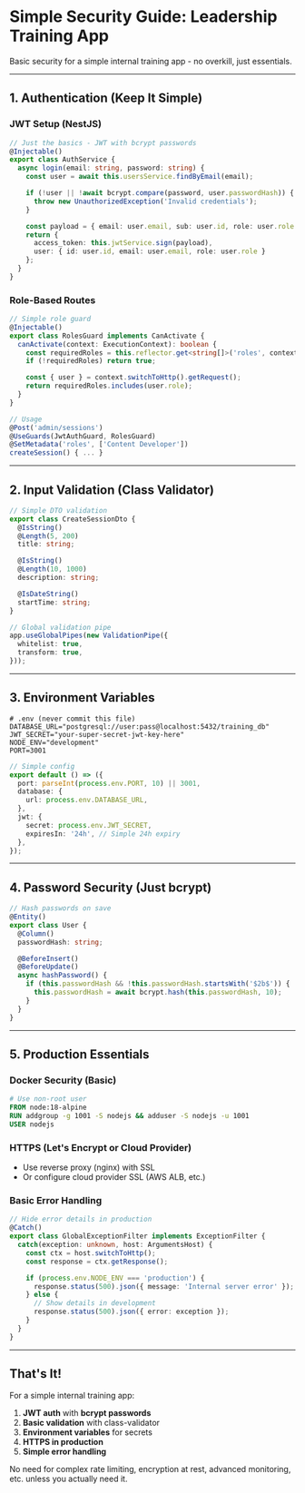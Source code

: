 # Simple Security Guide: Leadership Training App

Basic security for a simple internal training app - no overkill, just essentials.

---

## 1. Authentication (Keep It Simple)

### JWT Setup (NestJS)
```typescript
// Just the basics - JWT with bcrypt passwords
@Injectable()
export class AuthService {
  async login(email: string, password: string) {
    const user = await this.usersService.findByEmail(email);

    if (!user || !await bcrypt.compare(password, user.passwordHash)) {
      throw new UnauthorizedException('Invalid credentials');
    }

    const payload = { email: user.email, sub: user.id, role: user.role };
    return {
      access_token: this.jwtService.sign(payload),
      user: { id: user.id, email: user.email, role: user.role }
    };
  }
}
```

### Role-Based Routes
```typescript
// Simple role guard
@Injectable()
export class RolesGuard implements CanActivate {
  canActivate(context: ExecutionContext): boolean {
    const requiredRoles = this.reflector.get<string[]>('roles', context.getHandler());
    if (!requiredRoles) return true;

    const { user } = context.switchToHttp().getRequest();
    return requiredRoles.includes(user.role);
  }
}

// Usage
@Post('admin/sessions')
@UseGuards(JwtAuthGuard, RolesGuard)
@SetMetadata('roles', ['Content Developer'])
createSession() { ... }
```

---

## 2. Input Validation (Class Validator)

```typescript
// Simple DTO validation
export class CreateSessionDto {
  @IsString()
  @Length(5, 200)
  title: string;

  @IsString()
  @Length(10, 1000)
  description: string;

  @IsDateString()
  startTime: string;
}

// Global validation pipe
app.useGlobalPipes(new ValidationPipe({
  whitelist: true,
  transform: true,
}));
```

---

## 3. Environment Variables

```env
# .env (never commit this file)
DATABASE_URL="postgresql://user:pass@localhost:5432/training_db"
JWT_SECRET="your-super-secret-jwt-key-here"
NODE_ENV="development"
PORT=3001
```

```typescript
// Simple config
export default () => ({
  port: parseInt(process.env.PORT, 10) || 3001,
  database: {
    url: process.env.DATABASE_URL,
  },
  jwt: {
    secret: process.env.JWT_SECRET,
    expiresIn: '24h', // Simple 24h expiry
  },
});
```

---

## 4. Password Security (Just bcrypt)

```typescript
// Hash passwords on save
@Entity()
export class User {
  @Column()
  passwordHash: string;

  @BeforeInsert()
  @BeforeUpdate()
  async hashPassword() {
    if (this.passwordHash && !this.passwordHash.startsWith('$2b$')) {
      this.passwordHash = await bcrypt.hash(this.passwordHash, 10);
    }
  }
}
```

---

## 5. Production Essentials

### Docker Security (Basic)
```dockerfile
# Use non-root user
FROM node:18-alpine
RUN addgroup -g 1001 -S nodejs && adduser -S nodejs -u 1001
USER nodejs
```

### HTTPS (Let's Encrypt or Cloud Provider)
- Use reverse proxy (nginx) with SSL
- Or configure cloud provider SSL (AWS ALB, etc.)

### Basic Error Handling
```typescript
// Hide error details in production
@Catch()
export class GlobalExceptionFilter implements ExceptionFilter {
  catch(exception: unknown, host: ArgumentsHost) {
    const ctx = host.switchToHttp();
    const response = ctx.getResponse();

    if (process.env.NODE_ENV === 'production') {
      response.status(500).json({ message: 'Internal server error' });
    } else {
      // Show details in development
      response.status(500).json({ error: exception });
    }
  }
}
```

---

## That's It!

For a simple internal training app:
1. **JWT auth** with **bcrypt passwords**
2. **Basic validation** with class-validator
3. **Environment variables** for secrets
4. **HTTPS in production**
5. **Simple error handling**

No need for complex rate limiting, encryption at rest, advanced monitoring, etc. unless you actually need it.